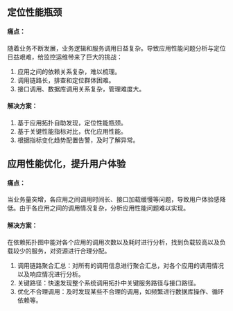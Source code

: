 ## 定位性能瓶颈
#### 痛点：
随着业务不断发展，业务逻辑和服务调用日益复杂。导致应用性能问题分析与定位日益艰难，给监控运维带来了巨大的挑战：
1. 应用之间的依赖关系复杂，难以梳理。
2. 调用链路长，排查和定位群体困难。
3. 接口调用、数据库调用关系复杂，管理难度大。

#### 解决方案：
1. 基于应用拓扑自助发现，定位性能瓶颈。
2. 基于关键性能指标对比，优化应用性能。
3. 根据指标变化趋势配置告警，及时了解异常。

## 应用性能优化，提升用户体验

#### 痛点：
当业务量突增，各应用之间调用时间长、接口加载缓慢等问题，导致用户体验感降低。由于各应用之间的调用情况复杂，分析应用性能问题难以实现。

#### 解决方案：
在依赖拓扑图中能对各个应用的调用次数以及耗时进行分析，找到负载较高以及负载较少的服务，对资源进行合理分配。
1. 调用链路聚合汇总：对所有的调用信息进行聚合汇总，对各个应用的调用情况以及响应情况进行分析。
2. 关键路径：快速发现整个系统调用拓扑中关键服务路径与接口路径。
3. 优化不合理调用：及时发现某些不合理的调用，如频繁进行数据库操作、循环依赖等。